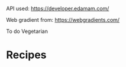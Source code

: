 API used:
https://developer.edamam.com/

Web gradient from:
https://webgradients.com/

To do
Vegetarian
# Recipes
